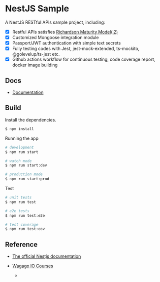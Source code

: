 # NestJS Sample

A NestJS RESTful APIs sample project, including:

- [x] Restful APIs satisfies [Richardson Maturity Model(l2)](https://martinfowler.com/articles/richardsonMaturityModel.html#level2)
- [x] Customized Mongoose integration module
- [x] Passport/JWT authentication with simple text secrets
- [x] Fully testing codes with Jest, jest-mock-extended, ts-mockito, @golevelup/ts-jest etc.
- [x] Github actions workflow for continuous testing, code coverage report, docker image building

## Docs
- [Documentation](./docs/index.md)

## Build

Install the dependencies.

```bash
$ npm install
```

Running the app

```bash
# development
$ npm run start

# watch mode
$ npm run start:dev

# production mode
$ npm run start:prod
```

Test

```bash
# unit tests
$ npm run test

# e2e tests
$ npm run test:e2e

# test coverage
$ npm run test:cov
```

## Reference
- [The official Nestjs documentation](https://docs.nestjs.com)
- [Wagago IO Courses](https://wanago.io)

  *
